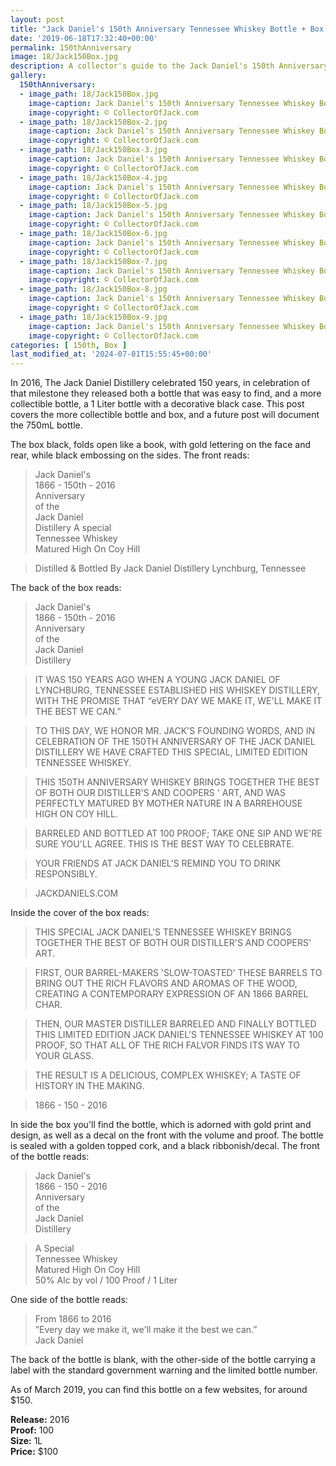 ```yaml
---
layout: post
title: "Jack Daniel's 150th Anniversary Tennessee Whiskey Bottle + Box "
date: '2019-06-18T17:32:40+00:00'
permalink: 150thAnniversary
image: 18/Jack150Box.jpg
description: A collector's guide to the Jack Daniel's 150th Anniversary Tennessee Whiskey Bottle and the Black Box that it comes packaged in.
gallery:
  150thAnniversary:
  - image_path: 18/Jack150Box.jpg
    image-caption: Jack Daniel's 150th Anniversary Tennessee Whiskey Bottle and the Black Box 
    image-copyright: © CollectorOfJack.com
  - image_path: 18/Jack150Box-2.jpg
    image-caption: Jack Daniel's 150th Anniversary Tennessee Whiskey Bottle and the Black Box 
    image-copyright: © CollectorOfJack.com
  - image_path: 18/Jack150Box-3.jpg
    image-caption: Jack Daniel's 150th Anniversary Tennessee Whiskey Bottle and the Black Box 
    image-copyright: © CollectorOfJack.com
  - image_path: 18/Jack150Box-4.jpg
    image-caption: Jack Daniel's 150th Anniversary Tennessee Whiskey Bottle and the Black Box 
    image-copyright: © CollectorOfJack.com
  - image_path: 18/Jack150Box-5.jpg
    image-caption: Jack Daniel's 150th Anniversary Tennessee Whiskey Bottle and the Black Box 
    image-copyright: © CollectorOfJack.com
  - image_path: 18/Jack150Box-6.jpg
    image-caption: Jack Daniel's 150th Anniversary Tennessee Whiskey Bottle and the Black Box 
    image-copyright: © CollectorOfJack.com
  - image_path: 18/Jack150Box-7.jpg
    image-caption: Jack Daniel's 150th Anniversary Tennessee Whiskey Bottle and the Black Box 
    image-copyright: © CollectorOfJack.com
  - image_path: 18/Jack150Box-8.jpg
    image-caption: Jack Daniel's 150th Anniversary Tennessee Whiskey Bottle and the Black Box 
    image-copyright: © CollectorOfJack.com
  - image_path: 18/Jack150Box-9.jpg
    image-caption: Jack Daniel's 150th Anniversary Tennessee Whiskey Bottle and the Black Box 
    image-copyright: © CollectorOfJack.com
categories: [ 150th, Box ]
last_modified_at: '2024-07-01T15:55:45+00:00'
---
```

In 2016, The Jack Daniel Distillery celebrated 150 years, in celebration of that milestone they released both a bottle that was easy to find, and a more collectible bottle, a 1 Liter bottle with a decorative black case. This post covers the more collectible bottle and box, and a future post will document the 750mL bottle.

The box black, folds open like a book, with gold lettering on the face and rear, while black embossing on the sides. The front reads:
> Jack Daniel's  
> 1866 - 150th - 2016  
> Anniversary  
> of the  
> Jack Daniel   
> Distillery
> A special  
> Tennessee Whiskey  
> Matured High On Coy Hill  

> Distilled &amp; Bottled By Jack Daniel Distillery Lynchburg, Tennessee

The back of the box reads:

> Jack Daniel's  
> 1866 - 150th - 2016  
> Anniversary  
> of the  
> Jack Daniel   
> Distillery

> IT WAS 150 YEARS AGO WHEN A YOUNG JACK DANIEL OF LYNCHBURG, TENNESSEE ESTABLISHED HIS WHISKEY DISTILLERY, WITH THE PROMISE THAT “eVERY DAY WE MAKE IT, WE'LL MAKE IT THE BEST WE CAN.”

> TO THIS DAY, WE HONOR MR. JACK'S FOUNDING WORDS, AND IN CELEBRATION OF THE 150TH ANNIVERSARY OF THE JACK DANIEL DISTILLERY WE HAVE CRAFTED THIS SPECIAL, LIMITED EDITION TENNESSEE WHISKEY.

> THIS 150TH ANNIVERSARY WHISKEY BRINGS TOGETHER THE BEST OF BOTH OUR DISTILLER'S AND COOPERS ' ART, AND WAS PERFECTLY MATURED BY MOTHER NATURE IN A BARREHOUSE HIGH ON COY HILL.

> BARRELED AND BOTTLED AT 100 PROOF; TAKE ONE SIP AND WE'RE SURE YOU'LL AGREE. THIS IS THE BEST WAY TO CELEBRATE.

> YOUR FRIENDS AT JACK DANIEL'S REMIND YOU TO DRINK RESPONSIBLY.

> JACKDANIELS.COM

Inside the cover of the box reads:

> THIS SPECIAL JACK DANIEL'S TENNESSEE WHISKEY BRINGS TOGETHER THE BEST OF BOTH OUR DISTILLER'S AND COOPERS' ART.

> FIRST, OUR BARREL-MAKERS 'SLOW-TOASTED' THESE BARRELS TO BRING OUT THE RICH FLAVORS AND AROMAS OF THE WOOD, CREATING A CONTEMPORARY EXPRESSION OF AN 1866 BARREL CHAR.

> THEN, OUR MASTER DISTILLER BARRELED AND FINALLY BOTTLED THIS LIMITED EDITION JACK DANIEL'S TENNESSEE WHISKEY AT 100 PROOF, SO THAT ALL OF THE RICH FALVOR FINDS ITS WAY TO YOUR GLASS.

> THE RESULT IS A DELICIOUS, COMPLEX WHISKEY; A TASTE OF HISTORY IN THE MAKING.

> 1866 - 150 - 2016

In side the box you'll find the bottle, which is adorned with gold print and design, as well as a decal on the front with the volume and proof. The bottle is sealed with a golden topped cork, and a black ribbonish/decal. The front of the bottle reads:

> Jack Daniel's  
> 1866 - 150 - 2016  
> Anniversary  
> of the  
> Jack Daniel  
> Distillery

> A Special  
> Tennessee Whiskey  
> Matured High On Coy Hill  
> 50% Alc by vol / 100 Proof / 1 Liter

One side of the bottle reads:

> From 1866 to 2016  
> ”Every day we make it, we'll make it the best we can.”  
> Jack Daniel

The back of the bottle is blank, with the other-side of the bottle carrying a label with the standard government warning and the limited bottle number.

As of March 2019, you can find this bottle on a few websites, for around $150.


**Release:** 2016  
**Proof:** 100  
**Size:** 1L  
**Price:** $100  


